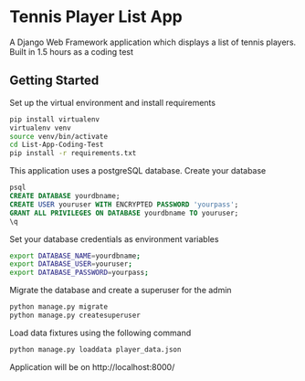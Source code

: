 # Tennis Player List App

A Django Web Framework application which displays a list of tennis players. Built in 1.5 hours as a coding test

## Getting Started

Set up the virtual environment and install requirements

```bash
pip install virtualenv
virtualenv venv
source venv/bin/activate
cd List-App-Coding-Test
pip install -r requirements.txt
```

This application uses a postgreSQL database.
Create your database

```sql
psql
CREATE DATABASE yourdbname;
CREATE USER youruser WITH ENCRYPTED PASSWORD 'yourpass';
GRANT ALL PRIVILEGES ON DATABASE yourdbname TO youruser;
\q
```

Set your database credentials as environment variables

```bash
export DATABASE_NAME=yourdbname;
export DATABASE_USER=youruser;
export DATABASE_PASSWORD=yourpass;
```

Migrate the database and create a superuser for the admin

```bash
python manage.py migrate
python manage.py createsuperuser
```

Load data fixtures using the following command
```bash
python manage.py loaddata player_data.json
```

Application will be on http://localhost:8000/
